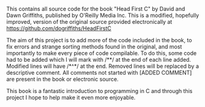 This contains all source code for the book "Head First C" by David and Dawn Griffiths, published by O'Reilly Media Inc. This is a modified, hopefully improved, version of the original source provided electronically at https://github.com/dogriffiths/HeadFirstC

The aim of this project is to add more of the code included in the book, to fix errors and strange sorting methods found in the original, and most importantly to make every piece of code compilable. To do this, some code had to be added which I will mark with /\*\*/ at the end of each line added. Modified lines will have /\*^\*/ at the end. Removed lines will be replaced by a descriptive comment. All comments not started with [ADDED COMMENT] are present in the book or electronic source.

This book is a fantastic introduction to programming in C and through this project I hope to help make it even more enjoyable.
